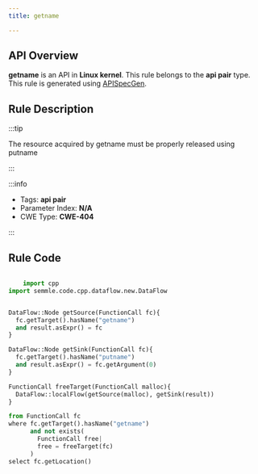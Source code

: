 ```yaml
---
title: getname

---
```



## API Overview
**getname** is an API in **Linux kernel**. This rule belongs to the **api pair** type. This rule is generated using [APISpecGen](../../tools/APISpecGen).
## Rule Description

:::tip

The resource acquired by getname must be properly released using putname

:::

:::info

- Tags: **api pair**
- Parameter Index: **N/A**
- CWE Type: **CWE-404**

:::

## Rule Code
```python

    import cpp
import semmle.code.cpp.dataflow.new.DataFlow


DataFlow::Node getSource(FunctionCall fc){
  fc.getTarget().hasName("getname")
  and result.asExpr() = fc
}

DataFlow::Node getSink(FunctionCall fc){
  fc.getTarget().hasName("putname")
  and result.asExpr() = fc.getArgument(0)
}

FunctionCall freeTarget(FunctionCall malloc){
  DataFlow::localFlow(getSource(malloc), getSink(result))
}

from FunctionCall fc
where fc.getTarget().hasName("getname")
      and not exists(
        FunctionCall free| 
        free = freeTarget(fc)
      )
select fc.getLocation()

    
```
